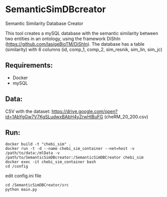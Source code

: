 # SemanticSimDBcreator
Semantic Similarity Database Creator 

This tool creates a mySQL database with the semantic similarity between two entities in an ontology, using the framework DiShIn (https://github.com/lasigeBioTM/DiShIn).
The database has a table (similarity) with 6 columns (id, comp_1, comp_2, sim_resnik, sim_lin, sim_jc)

## Requirements:
* Docker
* mySQL

## Data:
CSV with the dataset: https://drive.google.com/open?id=1AbYgGw7V7KgSLudwxBAbH4yZrwHlBuFG (cheRM_20_200.csv)

## Run:

```
docker build -t "chebi_sim" .
docker run -t -d --name chebi_sim_container --net=host -v /path/to/data:/mlData -v /path/to/SemanticSimDBcreator:/SemanticSimDBCreator chebi_sim
docker exec -it chebi_sim_container bash
cd /config 
```
edit config.ini file
```
cd /SemanticSimDBCreator/src
python main.py
```



